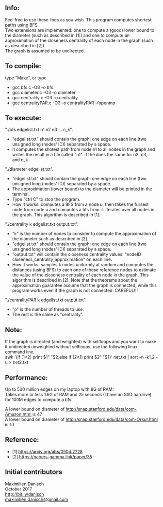 ## Info:

Feel free to use these lines as you wish. This program computes shortest paths using BFS.  
Two extensions are implemented: one to compute a (good) lower bound to the diameter (such as described in [1]) and one to compute an approximation of the closeness centrality of each node in the graph (such as described in [2]).  
The graph is assumed to be undirected.

## To compile:

type "Make", or type
- gcc bfs.c -O3 -o bfs
- gcc diameter.c -O3 -o diameter
- gcc centrality.c -O3 -o centrality
- gcc centralityPAR.c -O3 -o centralityPAR -fopenmp

## To execute:

"./bfs edgelist.txt n1 n2 n3 ... n_k".
- "edgelist.txt" should contain the graph: one edge on each line (two unsigned long (nodes' ID)) separated by a space.
- It computes the shotest path from node n1 to all nodes in the graph and writes the result in a file called "n1". It the does the same for n2, n3,... and n_k

"./diameter edgelist.txt".
- "edgelist.txt" should contain the graph: one edge on each line (two unsigned long (nodes' ID)) separated by a space.
- The approximation (lower bound) to the diameter will be printed in the terminal.
- Type "ctrl C" to stop the program.
- How it works: computes a BFS from a node u, then takes the fursest node from node u and computes a bfs from it. Iterates over all nodes in the graph. This algorithm is described in [1].

"./centrality k edgelist.txt output.txt".
- "k" is the number of nodes to consider to compute the approximation of the diameter such as described in [2].
- "edgelist.txt" should contain the graph: one edge on each line (two unsigned long (nodes' ID)) separated by a space.
- "output.txt" will contain the closeness centrality values: "nodeID closeness_centrality_approximation" on each line.
- How it works: samples k nodes uniformly at random and computes the distances (using BFS) to each one of these reference nodes to estimate the value of the closeness centrality of each node in the graph. This algorithm is described in [2]. Note that the theorems about the approximation guarantee assume that the graph is connected, while this program works even if the graph is not connected: CAREFUL!!!


"./centralityPAR k edgelist.txt output.txt".
- "p" is the number of threads to use.
- The rest is the same as "centrality".

## Note:

If the graph is directed (and weighted) with selfloops and you want to make it undirected unweighted without selfloops, use the following linux command line.  
awk '{if ($1<$2) print $1" "$2;else if ($2<$1) print $2" "$1}' net.txt | sort -n -k1,2 -u > net2.txt

## Performance:

Up to 500 million edges on my laptop with 8G of RAM:  
Takes more or less 1.6G of RAM and 25 seconds (I have an SSD hardrive) for 100M edges to compute a bfs.

A lower bound on diameter of http://snap.stanford.edu/data/com-Amazon.html is 47  
A lower bound on diameter of http://snap.stanford.edu/data/com-Orkut.html is 10

## Reference:

- [1] https://arxiv.org/abs/0904.2728
- [2] https://papers-gamma.link/paper/35

## Initial contributors

Maximilien Danisch  
October 2017  
http://bit.ly/danisch  
maximilien.danisch@gmail.com

